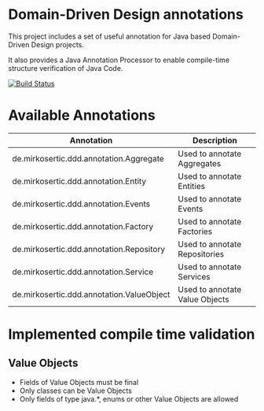 # Domain-Driven Design annotations

This project includes a set of useful annotation for Java based Domain-Driven Design projects.

It also provides a Java Annotation Processor to enable compile-time structure verification of Java Code.

[![Build Status](https://travis-ci.org/mirkosertic/DDDCompileTimeValidator.svg?branch=master)](https://travis-ci.org/mirkosertic/DDDCompileTimeValidator)

# Available Annotations

| Annotation | Description |
| ---------- | ----------- |
| de.mirkosertic.ddd.annotation.Aggregate | Used to annotate Aggregates |
| de.mirkosertic.ddd.annotation.Entity | Used to annotate Entities |
| de.mirkosertic.ddd.annotation.Events | Used to annotate Events |
| de.mirkosertic.ddd.annotation.Factory | Used to annotate Factories |
| de.mirkosertic.ddd.annotation.Repository | Used to annotate Repositories |
| de.mirkosertic.ddd.annotation.Service | Used to annotate Services |
| de.mirkosertic.ddd.annotation.ValueObject | Used to annotate Value Objects |

# Implemented compile time validation

## Value Objects

* Fields of Value Objects must be final
* Only classes can be Value Objects
* Only fields of type java.*, enums or other Value Objects are allowed
